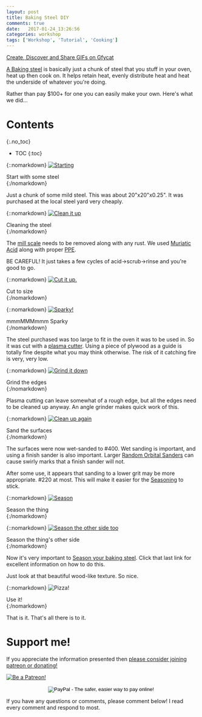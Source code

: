 ```yaml
---
layout: post
title: Baking Steel DIY
comments: true
date:   2017-01-24_13:26:56 
categories: workshop
tags: ['Workshop', 'Tutorial', 'Cooking']
---
```


<a class="embedly-card" href="https://gfycat.com/NaughtyWaterloggedBlowfish">Create, Discover and Share GIFs on Gfycat</a>
<script async src="//cdn.embedly.com/widgets/platform.js" charset="UTF-8"></script>

[A Baking steel](http://www.bakingsteel.com) is basically just a chunk of steel that you stuff in your oven, heat up then cook on. It helps retain heat, evenly distribute heat and heat the underside of whatever you're doing.

Rather than pay $100+ for one you can easily make your own. Here's what we did...

<!--more-->
# Contents
{:.no_toc}
* TOC
{:toc}

{::nomarkdown}
  <a href="/assets/BakingSteel/Start.jpg">
    <img src="/assets/BakingSteel/Thumbnails/Start.jpg" alt="Starting">
  </a>
  <div class="image-caption">Start with some steel</div>
{:/nomarkdown}

Just a chunk of some mild steel. This was about 20"x20"x0.25". It was purchased at the local steel yard very cheaply.

{::nomarkdown}
  <a href="/assets/BakingSteel/Clean.jpg">
    <img src="/assets/BakingSteel/Thumbnails/Clean.jpg" alt="Clean it up">
  </a>
  <div class="image-caption">Cleaning the steel</div>
{:/nomarkdown}

The [mill scale](https://en.wikipedia.org/wiki/Mill_scale) needs to be removed along with any rust. We used [Muriatic Acid](https://en.wikipedia.org/wiki/Hydrochloric_acid) along with proper [PPE](https://en.wikipedia.org/wiki/Personal_protective_equipment).

BE CAREFUL! It just takes a few cycles of acid->scrub->rinse and you're good to go.

{::nomarkdown}
  <a href="/assets/BakingSteel/Cut.jpg">
    <img src="/assets/BakingSteel/Thumbnails/Cut.jpg" alt="Cut it up.">
  </a>
  <div class="image-caption">Cut to size</div>
{:/nomarkdown}

{::nomarkdown}
  <a href="/assets/BakingSteel/CutSpark.jpg">
    <img src="/assets/BakingSteel/Thumbnails/CutSpark.jpg" alt="Sparky!">
  </a>
  <div class="image-caption">mmmMMMmmm Sparky</div>
{:/nomarkdown}

The steel purchased was too large to fit in the oven it was to be used in. So it was cut with a [plasma cutter](https://en.wikipedia.org/wiki/Plasma_cutting). Using a piece of plywood as a guide is totally fine despite what you may think otherwise. The risk of it catching fire is very, very low.

{::nomarkdown}
  <a href="/assets/BakingSteel/Grind.jpg">
    <img src="/assets/BakingSteel/Thumbnails/Grind.jpg" alt="Grind it down">
  </a>
  <div class="image-caption">Grind the edges</div>
{:/nomarkdown}

Plasma cutting can leave somewhat of a rough edge, but all the edges need to be cleaned up anyway. An angle grinder makes quick work of this.

{::nomarkdown}
  <a href="/assets/BakingSteel/Sand.jpg">
    <img src="/assets/BakingSteel/Thumbnails/Sand.jpg" alt="Clean up again">
  </a>
  <div class="image-caption">Sand the surfaces</div>
{:/nomarkdown}

The surfaces were now wet-sanded to #400. Wet sanding is important, and using a finish sander is also important. Larger [Random Orbital Sanders](https://en.wikipedia.org/wiki/Random_orbital_sander) can cause swirly marks that a finish sander will not.

After some use, it appears that sanding to a lower grit may be more appropriate. #220 at most. This will make it easier for the [Seasoning](http://sherylcanter.com/wordpress/2010/01/a-science-based-technique-for-seasoning-cast-iron/) to stick.

{::nomarkdown}
  <a href="/assets/BakingSteel/steel-season.jpg">
    <img src="/assets/BakingSteel/Thumbnails/steel-season.jpg" alt="Season">
  </a>
  <div class="image-caption">Season the thing</div>
{:/nomarkdown}

{::nomarkdown}
  <a href="/assets/BakingSteel/steel-season2.jpg">
    <img src="/assets/BakingSteel/Thumbnails/steel-season2.jpg" alt="Season the other side too">
  </a>
  <div class="image-caption">Season the thing's other side</div>
{:/nomarkdown}


Now it's very important to [Season your baking steel](http://sherylcanter.com/wordpress/2010/01/a-science-based-technique-for-seasoning-cast-iron/). Click that last link for excellent information on how to do this.

Just look at that beautiful wood-like texture. So nice.

{::nomarkdown}
  <img src="http://i.imgur.com/zqUu8dn.gif" alt="Pizza!">
  <div class="image-caption">Use it!</div>
{:/nomarkdown}

That is it. That's all there is to it.

# Support me!

If you appreciate the information presented then <a href="/DonateNow/">please consider joining patreon or donating!</a>

<a href="https://www.patreon.com/bePatron?u=7465992"> <img class="patreon-button" src="/assets/Patreon.png" alt="Be a Patreon!"></a>

<form style="text-align: center;" action="https://www.paypal.com/cgi-bin/webscr" method="post" target="_top">
<input type="hidden" name="cmd" value="_s-xclick">
<input type="hidden" name="hosted_button_id" value="BR247JAZBTUJJ">
<input type="image" src="https://www.paypalobjects.com/en_US/i/btn/btn_donateCC_LG.gif" border="0" name="submit" alt="PayPal - The safer, easier way to pay online!">
<img alt="" border="0" src="https://www.paypalobjects.com/en_US/i/scr/pixel.gif" width="1" height="1">
</form>

If you have any questions or comments, please comment below! I read every comment and respond to most.
